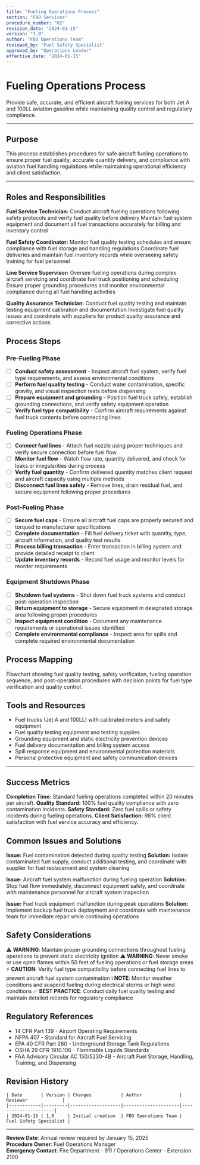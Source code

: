 ```yaml
---
title: "Fueling Operations Process"
section: "FBO Services"
procedure_number: "02"
revision_date: "2024-01-15"
version: "1.0"
author: "FBO Operations Team"
reviewed_by: "Fuel Safety Specialist"
approved_by: "Operations Leader"
effective_date: "2024-01-15"
---
```


# Fueling Operations Process

Provide safe, accurate, and efficient aircraft fueling services for both Jet A and 100LL aviation gasoline while maintaining quality control and regulatory compliance.

_____________________________________________________________________________________________

## Purpose

This process establishes procedures for safe aircraft fueling operations to ensure proper fuel quality, accurate quantity delivery, and compliance with aviation fuel handling regulations while maintaining operational efficiency and client satisfaction.

_____________________________________________________________________________________________

## Roles and Responsibilities

**Fuel Service Technician:**
Conduct aircraft fueling operations following safety protocols and verify fuel quality before delivery
Maintain fuel system equipment and document all fuel transactions accurately for billing and inventory control

**Fuel Safety Coordinator:**
Monitor fuel quality testing schedules and ensure compliance with fuel storage and handling regulations
Coordinate fuel deliveries and maintain fuel inventory records while overseeing safety training for fuel personnel

**Line Service Supervisor:**
Oversee fueling operations during complex aircraft servicing and coordinate fuel truck positioning and scheduling
Ensure proper grounding procedures and monitor environmental compliance during all fuel handling activities

**Quality Assurance Technician:**
Conduct fuel quality testing and maintain testing equipment calibration and documentation
Investigate fuel quality issues and coordinate with suppliers for product quality assurance and corrective actions

## Process Steps

### Pre-Fueling Phase
- [ ] **Conduct safety assessment** - Inspect aircraft fuel system, verify fuel type requirements, and assess environmental conditions
- [ ] **Perform fuel quality testing** - Conduct water contamination, specific gravity, and visual inspection tests before dispensing
- [ ] **Prepare equipment and grounding** - Position fuel truck safely, establish grounding connections, and verify safety equipment operation
- [ ] **Verify fuel type compatibility** - Confirm aircraft requirements against fuel truck contents before connecting lines

### Fueling Operations Phase
- [ ] **Connect fuel lines** - Attach fuel nozzle using proper techniques and verify secure connection before fuel flow
- [ ] **Monitor fuel flow** - Watch flow rate, quantity delivered, and check for leaks or irregularities during process
- [ ] **Verify fuel quantity** - Confirm delivered quantity matches client request and aircraft capacity using multiple methods
- [ ] **Disconnect fuel lines safely** - Remove lines, drain residual fuel, and secure equipment following proper procedures

### Post-Fueling Phase
- [ ] **Secure fuel caps** - Ensure all aircraft fuel caps are properly secured and torqued to manufacturer specifications
- [ ] **Complete documentation** - Fill fuel delivery ticket with quantity, type, aircraft information, and quality test results
- [ ] **Process billing transaction** - Enter transaction in billing system and provide detailed receipt to client
- [ ] **Update inventory records** - Record fuel usage and monitor levels for reorder requirements

### Equipment Shutdown Phase
- [ ] **Shutdown fuel systems** - Shut down fuel truck systems and conduct post-operation inspection
- [ ] **Return equipment to storage** - Secure equipment in designated storage area following proper procedures
- [ ] **Inspect equipment condition** - Document any maintenance requirements or operational issues identified
- [ ] **Complete environmental compliance** - Inspect area for spills and complete required environmental documentation

## Process Mapping

Flowchart showing fuel quality testing, safety verification, fueling operation sequence, and post-operation procedures with decision points for fuel type verification and quality control.

## Tools and Resources

- Fuel trucks (Jet A and 100LL) with calibrated meters and safety equipment
- Fuel quality testing equipment and testing supplies
- Grounding equipment and static electricity prevention devices
- Fuel delivery documentation and billing system access
- Spill response equipment and environmental protection materials
- Personal protective equipment and safety communication devices

_____________________________________________________________________________________________

## Success Metrics

**Completion Time:** Standard fueling operations completed within 20 minutes per aircraft.
**Quality Standard:** 100% fuel quality compliance with zero contamination incidents.
**Safety Standard:** Zero fuel spills or safety incidents during fueling operations.
**Client Satisfaction:** 98% client satisfaction with fuel service accuracy and efficiency.

## Common Issues and Solutions

**Issue:** Fuel contamination detected during quality testing
**Solution:** Isolate contaminated fuel supply, conduct additional testing, and coordinate with supplier for fuel replacement and system cleaning

**Issue:** Aircraft fuel system malfunction during fueling operation
**Solution:** Stop fuel flow immediately, disconnect equipment safely, and coordinate with maintenance personnel for aircraft system inspection

**Issue:** Fuel truck equipment malfunction during peak operations
**Solution:** Implement backup fuel truck deployment and coordinate with maintenance team for immediate repair while continuing operations

## Safety Considerations
⚠️ **WARNING**: Maintain proper grounding connections throughout fueling operations to prevent static electricity ignition
⚠️ **WARNING**: Never smoke or use open flames within 50 feet of fueling operations or fuel storage areas
⚡ **CAUTION**: Verify fuel type compatibility before connecting fuel lines to prevent aircraft fuel system contamination
ℹ️ **NOTE**: Monitor weather conditions and suspend fueling during electrical storms or high wind conditions
✅ **BEST PRACTICE**: Conduct daily fuel quality testing and maintain detailed records for regulatory compliance

## Regulatory References
- 14 CFR Part 139 - Airport Operating Requirements
- NFPA 407 - Standard for Aircraft Fuel Servicing
- EPA 40 CFR Part 280 - Underground Storage Tank Regulations
- OSHA 29 CFR 1910.106 - Flammable Liquids Standards
- FAA Advisory Circular AC 150/5230-4B - Aircraft Fuel Storage, Handling, Training, and Dispensing

## Revision History

```text
| Date       | Version | Changes           | Author              | Reviewer             |
|------------|---------|-------------------|---------------------|----------------------|
| 2024-01-15 | 1.0     | Initial creation  | FBO Operations Team | Fuel Safety Specialist |
```

---
**Review Date**: Annual review required by January 15, 2025  
**Procedure Owner**: Fuel Operations Manager  
**Emergency Contact**: Fire Department - 911 / Operations Center - Extension 2100
